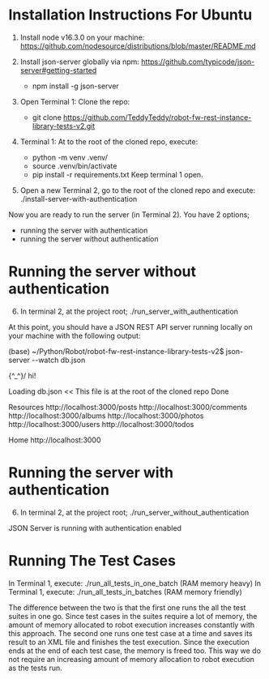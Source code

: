 # Installation Instructions For Ubuntu

1. Install node v16.3.0 on your machine:
   https://github.com/nodesource/distributions/blob/master/README.md

2. Install json-server globally via npm:
   https://github.com/typicode/json-server#getting-started
   -  npm install -g json-server

3. Open Terminal 1: Clone the repo:
   -  git clone	https://github.com/TeddyTeddy/robot-fw-rest-instance-library-tests-v2.git

4. Terminal 1: At to the root of the cloned repo, execute:
   -  python -m venv .venv/
   -  source .venv/bin/activate
   -  pip install -r requirements.txt
   Keep terminal 1 open.

5. Open a new Terminal 2, go to the root of the cloned repo and execute:  ./install-server-with-authentication

Now you are ready to run the server (in Terminal 2). You have 2 options;
   - running the server with authentication
   - running the server without authentication

# Running the server without authentication
6. In terminal 2, at the project root; ./run_server_with_authentication

At this point, you should have a JSON REST API server running locally on your machine
with the following output:

(base) ~/Python/Robot/robot-fw-rest-instance-library-tests-v2$ json-server --watch db.json

  \{^_^}/ hi!

  Loading db.json      <<  This file is at the root of the cloned repo
  Done

  Resources
  http://localhost:3000/posts
  http://localhost:3000/comments
  http://localhost:3000/albums
  http://localhost:3000/photos
  http://localhost:3000/users
  http://localhost:3000/todos

  Home
  http://localhost:3000
# Running the server with authentication
6. In terminal 2, at the project root; ./run_server_without_authentication

 JSON Server is running with authentication enabled

# Running The Test Cases
In Terminal 1, execute:  ./run_all_tests_in_one_batch  (RAM memory heavy)
In Terminal 1, execute:  ./run_all_tests_in_batches    (RAM memory friendly)

The difference between the two is that the first one runs the all the test suites in one go.
Since test cases in the suites require a lot of memory, the amount of memory allocated to robot
execution increases constantly with this approach. The second one runs one test case at a time
and saves its result to an XML file and finishes the test execution. Since the execution
ends at the end of each test case, the memory is freed too. This way we do not require an increasing
amount of memory allocation to robot execution as the tests run.

